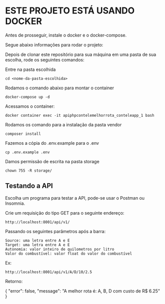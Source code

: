 # ESTE PROJETO ESTÁ USANDO DOCKER

Antes de prosseguir, instale o docker e o docker-compose.

Segue abaixo informações para rodar o projeto:

Depois de clonar este repositório para sua máquina em uma pasta de sua escolha, rode os seguintes comandos:

Entre na pasta escolhida

```
cd <nome-da-pasta-escolhida>
```

Rodamos o comando abaixo para montar o container

```
docker-compose up -d
```

Acessamos o container:

```
docker container exec -it apiphpcontelemelhorrota_conteleapp_1 bash
```

Rodamos os comando para a instalação da pasta vendor

```
composer install
```

Fazemos a cópia do .env.example para o .env

```
cp .env.example .env
```

Damos permissão de escrita na pasta storage

```
chown 755 -R storage/
```

## Testando a API

Escolha um programa para testar a API, pode-se usar o Postman ou Insomnia.

Crie um requisição do tipo GET para o seguinte endereço:

```
http://localhost:8001/api/v1/
```

Passando os seguintes parâmetros após a barra:

```
Source: uma letra entre A e E
Target: uma letra entre A e E
Autonomia: valor inteiro de quilometros por litro
Valor do combustível: valor float do valor do combustível
```

Ex:

```
http://localhost:8001/api/v1/A/D/10/2.5
```

Retorno:

{
"error": false,
"message": "A melhor rota é: A, B, D com custo de R\$ 6.25"
}
